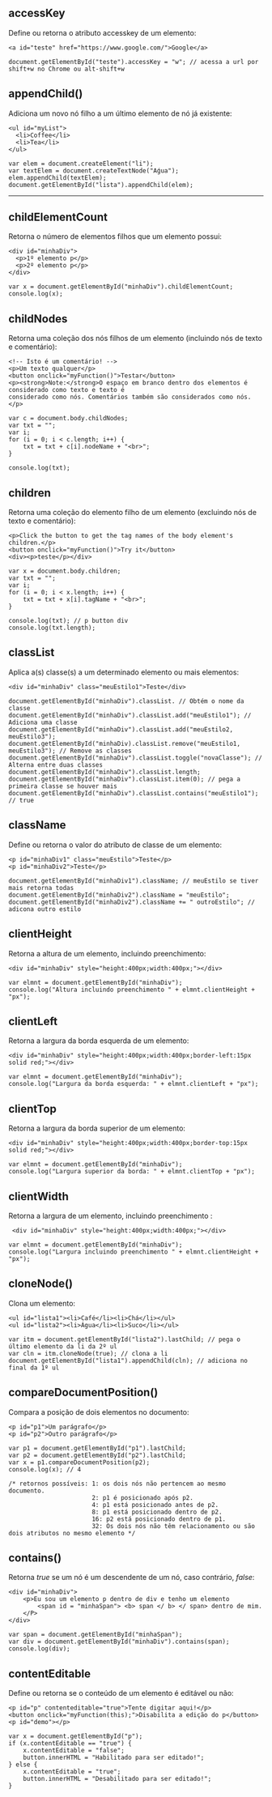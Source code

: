 ## accessKey 
Define ou retorna o atributo accesskey de um elemento:

    <a id="teste" href="https://www.google.com/">Google</a>
    
    document.getElementById("teste").accessKey = "w"; // acessa a url por shift+w no Chrome ou alt-shift+w
    
## appendChild()
Adiciona um novo nó filho a um último elemento de nó já existente:

    <ul id="myList">
      <li>Coffee</li>
      <li>Tea</li>
    </ul>
    
    var elem = document.createElement("li");
    var textElem = document.createTextNode("Aǵua");
    elem.appendChild(textElem);
    document.getElementById("lista").appendChild(elem);   
    
---

## childElementCount
Retorna o número de elementos filhos que um elemento possui:

    <div id="minhaDiv">
      <p>1º elemento p</p>
      <p>2º elemento p</p>
    </div>
    
    var x = document.getElementById("minhaDiv").childElementCount;
    console.log(x);
    
## childNodes 
Retorna uma coleção dos nós filhos de um elemento (incluindo nós de texto e comentário):

    <!-- Isto é um comentário! -->
    <p>Um texto qualquer</p>
    <button onclick="myFunction()">Testar</button>
    <p><strong>Note:</strong>O espaço em branco dentro dos elementos é considerado como texto e texto é 
    considerado como nós. Comentários também são considerados como nós.</p>
    
    var c = document.body.childNodes;
    var txt = "";
    var i;
    for (i = 0; i < c.length; i++) {
        txt = txt + c[i].nodeName + "<br>";
    }

    console.log(txt);
    
## children
Retorna uma coleção do elemento filho de um elemento (excluindo nós de texto e comentário):

    <p>Click the button to get the tag names of the body element's children.</p>
    <button onclick="myFunction()">Try it</button>
    <div><p>teste</p></div>
    
    var x = document.body.children;
    var txt = "";
    var i;
    for (i = 0; i < x.length; i++) {
        txt = txt + x[i].tagName + "<br>";
    }

    console.log(txt); // p button div
    console.log(txt.length);
    
## classList
Aplica a(s) classe(s) a um determinado elemento ou mais elementos:

    <div id="minhaDiv" class="meuEstilo1">Teste</div>
    
    document.getElementById("minhaDiv").classList. // Obtém o nome da classe
    document.getElementById("minhaDiv").classList.add("meuEstilo1"); // Adiciona uma classe
    document.getElementById("minhaDiv").classList.add("meuEstilo2, meuEstilo3"); 
    document.getElementById("minhaDiv).classList.remove("meuEstilo1, meuEstilo3"); // Remove as classes
    document.getElementById("minhaDiv").classList.toggle("novaClasse"); // Alterna entre duas classes
    document.getElementById("minhaDiv").classList.length;
    document.getElementById("minhaDiv").classList.item(0); // pega a primeira classe se houver mais
    document.getElementById("minhaDiv").classList.contains("meuEstilo1"); // true
    
## className
Define ou retorna o valor do atributo de classe de um elemento:

    <p id="minhaDiv1" class="meuEstilo">Teste</p>
    <p id="minhaDiv2">Teste</p>

    document.getElementById("minhaDiv1").className; // meuEstilo se tiver mais retorna todas
    document.getElementById("minhaDiv2").className = "meuEstilo";
    document.getElementById("minhaDiv2").className += " outroEstilo"; // adicona outro estilo
    
## clientHeight
Retorna a altura de um elemento, incluindo preenchimento:

    <div id="minhaDiv" style="height:400px;width:400px;"></div>

    var elmnt = document.getElementById("minhaDiv");
    console.log("Altura incluindo preenchimento " + elmnt.clientHeight + "px");
    
## clientLeft
Retorna a largura da borda esquerda de um elemento:

    <div id="minhaDiv" style="height:400px;width:400px;border-left:15px solid red;"></div>

    var elmnt = document.getElementById("minhaDiv");
    console.log("Largura da borda esquerda: " + elmnt.clientLeft + "px");
    
## clientTop
Retorna a largura da borda superior de um elemento:
    
    <div id="minhaDiv" style="height:400px;width:400px;border-top:15px solid red;"></div>

    var elmnt = document.getElementById("minhaDiv");
    console.log("Largura superior da borda: " + elmnt.clientTop + "px");
    
## clientWidth
Retorna a largura de um elemento, incluindo preenchimento :

     <div id="minhaDiv" style="height:400px;width:400px;"></div>

    var elmnt = document.getElementById("minhaDiv");
    console.log("Largura incluindo preenchimento " + elmnt.clientHeight + "px");
    
## cloneNode()
Clona um elemento:
    
    <ul id="lista1"><li>Café</li><li>Chá</li></ul>
    <ul id="lista2"><li>Água</li><li>Suco</li></ul>
    
    var itm = document.getElementById("lista2").lastChild; // pega o último elemento da li da 2º ul
    var cln = itm.cloneNode(true); // clona a li
    document.getElementById("lista1").appendChild(cln); // adiciona no final da 1º ul
    
## compareDocumentPosition()
Compara a posição de dois elementos no documento:

    <p id="p1">Um parágrafo</p>
    <p id="p2">Outro parágrafo</p>
    
    var p1 = document.getElementById("p1").lastChild;
    var p2 = document.getElementById("p2").lastChild;
    var x = p1.compareDocumentPosition(p2);
    console.log(x); // 4
    
    /* retornos possíveis: 1: os dois nós não pertencem ao mesmo documento.
                           2: p1 é posicionado após p2.
                           4: p1 está posicionado antes de p2.
                           8: p1 está posicionado dentro de p2.
                           16: p2 está posicionado dentro de p1.
                           32: Os dois nós não têm relacionamento ou são dois atributos no mesmo elemento */
                            
## contains() 
Retorna *true* se um nó é um descendente de um nó, caso contrário, *false*:

    <div id="minhaDiv">
        <p>Eu sou um elemento p dentro de div e tenho um elemento
            <span id = "minhaSpan"> <b> span </ b> </ span> dentro de mim.
        </P>
    </div>
    
    var span = document.getElementById("minhaSpan");
    var div = document.getElementById("minhaDiv").contains(span);
    console.log(div);

## contentEditable
Define ou retorna se o conteúdo de um elemento é editável ou não:

    <p id="p" contenteditable="true">Tente digitar aqui!</p>
    <button onclick="myFunction(this);">Disabilita a edição do p</button>
    <p id="demo"></p>
    
    var x = document.getElementById("p");
    if (x.contentEditable == "true") {
        x.contentEditable = "false";
        button.innerHTML = "Habilitado para ser editado!";
    } else {
        x.contentEditable = "true";
        button.innerHTML = "Desabilitado para ser editado!";
    }
